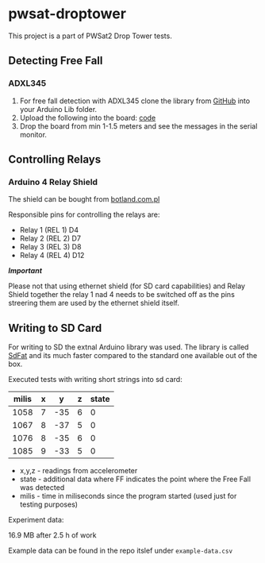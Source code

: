# pwsat-droptower

This project is a part of PWSat2 Drop Tower tests.

## Detecting Free Fall

### ADXL345

1. For free fall detection with ADXL345 clone the library from [GitHub](https://github.com/sparkfun/SparkFun_ADXL345_Arduino_Library) into your Arduino Lib folder.
2. Upload the following into the board: [code](https://github.com/sparkfun/SparkFun_ADXL345_Arduino_Library/blob/master/examples/SparkFun_ADXL345_Example/SparkFun_ADXL345_Example.ino)
3. Drop the board from min 1-1.5 meters and see the messages in the serial monitor.

## Controlling Relays

### Arduino 4 Relay Shield

The shield can be bought from [botland.com.pl](https://botland.com.pl/arduino-shield-ekspandery-wyprowadzen/4243-arduino-4-relay-shield-4-przekazniki-30v2a.html)

Responsible pins for controlling the relays are:

* Relay 1 (REL 1)	D4
* Relay 2 (REL 2)	D7
* Relay 3 (REL 3)	D8
* Relay 4  (REL 4)	D12

***Important***

Please not that using ethernet shield (for SD card capabilities) and Relay Shield together the relay 1 nad 4 needs to be switched off as the pins streering them are used by the ethernet shield itself.


## Writing to SD Card

For writing to SD the extnal Arduino library was used. The library is called [SdFat](https://github.com/greiman/SdFat) and its much faster compared to the standard one available out of the box.

Executed tests with writing short strings into sd card:

| milis | x    | y    | z    | state |
|-------|------|------|------|-------|
| 1058  | 7    | -35  | 6    | 0     |
| 1067  | 8    | -37  | 5    | 0     |
| 1076  | 8    | -35  | 6    | 0     |
| 1085  | 9    | -33  | 5    | 0     |

* x,y,z - readings from accelerometer
* state - additional data where FF indicates the point where the Free Fall was detected
* milis - time in miliseconds since the program started (used just for testing purposes)

Experiment data: 

16.9 MB after 2.5 h of work

Example data can be found in the repo itslef under `example-data.csv`
